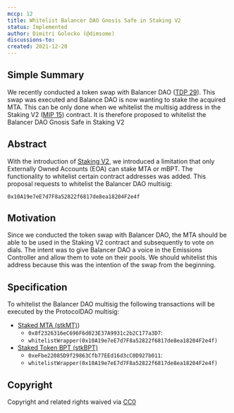 ```yaml
---
mccp: 12
title: Whitelist Balancer DAO Gnosis Safe in Staking V2
status: Implemented
author: Dimitri Golecko (@dimsome)
discussions-to:
created: 2021-12-20
---
```


## Simple Summary

We recently conducted a token swap with Balancer DAO ([TDP 29](../TDP/tdp-29)). This swap was executed and Balance DAO is now wanting to stake the acquired MTA. This can be only done when we whitelist the multisig address in the Staking V2 ([MIP 15](../MIPS/mip-15)) contract. It is therefore proposed to whitelist the Balancer DAO Gnosis Safe in Staking V2

## Abstract

With the introduction of [Staking V2](../MIPS/mip-15), we introduced a limitation that only Externally Owned Accounts (EOA) can stake MTA or mBPT. The functionality to whitelist certain contract addresses was added. This proposal requests to whitelist the Balancer DAO multisig:

`0x10A19e7eE7d7F8a52822f6817de8ea18204F2e4f`

## Motivation

Since we conducted the token swap with Balancer DAO, the MTA should be able to be used in the Staking V2 contract and subsequently to vote on dials. The intent was to give Balancer DAO a voice in the Emissions Controller and allow them to vote on their pools. We should whitelist this address because this was the intention of the swap from the beginning.

## Specification

To whitelist the Balancer DAO multisig the following transactions will be executed by the ProtocolDAO multisig:

- [Staked MTA (stkMT)](https://etherscan.io/token/0x8f2326316ec696f6d023e37a9931c2b2c177a3d7))
  - `0x8f2326316eC696F6d023E37A9931c2b2C177a3D7`:
  - `whitelistWrapper(0x10A19e7eE7d7F8a52822f6817de8ea18204F2e4f)`
- [Staked Token BPT (stkBPT)](https://etherscan.io/token/0xefbe22085d9f29863cfb77eed16d3cc0d927b011)
  - `0xeFbe22085D9f29863Cfb77EEd16d3cC0D927b011`:
  - `whitelistWrapper(0x10A19e7eE7d7F8a52822f6817de8ea18204F2e4f)`

## Copyright

Copyright and related rights waived via [CC0](https://creativecommons.org/publicdomain/zero/1.0/)
